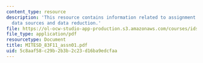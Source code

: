 ```yaml
---
content_type: resource
description: 'This resource contains information related to assignment 1: observations,
  data sources and data reduction.'
file: https://ol-ocw-studio-app-production.s3.amazonaws.com/courses/ids-900-doctoral-seminar-in-engineering-systems-fall-2011/5c8aaf58c29b2b3b2c23d16ba9edcfaa_MITESD_83F11_assn01.pdf
file_type: application/pdf
resourcetype: Document
title: MITESD_83F11_assn01.pdf
uid: 5c8aaf58-c29b-2b3b-2c23-d16ba9edcfaa
---
```

